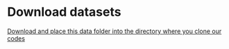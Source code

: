 # Download datasets

[Download and place this data folder into the directory where you clone our codes](https://drive.google.com/drive/folders/1cR8Ri0MFYChrOfRfu945f_iBoYw4F9YV)
